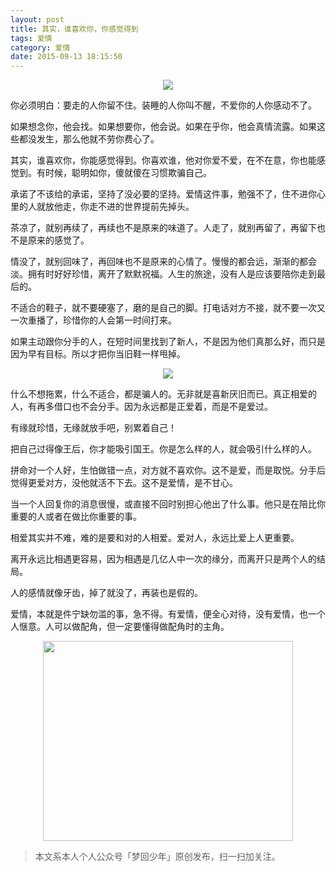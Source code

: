 ```yaml
---
layout: post
title: 其实，谁喜欢你，你感觉得到
tags: 爱情
category: 爱情
date: 2015-09-13 18:15:50
---
```


<div align="center">
<img src="http://7xlkoc.com1.z0.glb.clouddn.com/9-13-01.jpg" />
</div>

你必须明白：要走的人你留不住。装睡的人你叫不醒，不爱你的人你感动不了。

如果想念你，他会找。如果想要你，他会说。如果在乎你，他会真情流露。如果这些都没发生，那么他就不劳你费心了。

其实，谁喜欢你，你能感觉得到。你喜欢谁，他对你爱不爱，在不在意，你也能感觉到。有时候，聪明如你，傻就傻在习惯欺骗自己。

承诺了不该给的承诺，坚持了没必要的坚持。爱情这件事，勉强不了，住不进你心里的人就放他走，你走不进的世界提前先掉头。

茶凉了，就别再续了，再续也不是原来的味道了。人走了，就别再留了，再留下也不是原来的感觉了。

情没了，就别回味了，再回味也不是原来的心情了。慢慢的都会远，渐渐的都会淡。拥有时好好珍惜，离开了默默祝福。人生的旅途，没有人是应该要陪你走到最后的。

不适合的鞋子，就不要硬塞了，磨的是自己的脚。打电话对方不接，就不要一次又一次重播了，珍惜你的人会第一时间打来。

如果主动跟你分手的人，在短时间里找到了新人，不是因为他们真那么好，而只是因为早有目标。所以才把你当旧鞋一样甩掉。

<div align="center">
<img src="http://7xlkoc.com1.z0.glb.clouddn.com/9-13-02.png" />
</div>

什么不想拖累，什么不适合，都是骗人的。无非就是喜新厌旧而已。真正相爱的人，有再多借口也不会分手。因为永远都是正爱着，而是不是爱过。

有缘就珍惜，无缘就放手吧，别累着自己！

把自己过得像王后，你才能吸引国王。你是怎么样的人，就会吸引什么样的人。

拼命对一个人好，生怕做错一点，对方就不喜欢你。这不是爱，而是取悦。分手后觉得更爱对方，没他就活不下去。这不是爱情，是不甘心。

当一个人回复你的消息很慢，或直接不回时别担心他出了什么事。他只是在陪比你重要的人或者在做比你重要的事。

相爱其实并不难，难的是要和对的人相爱。爱对人，永远比爱上人更重要。

离开永远比相遇更容易，因为相遇是几亿人中一次的缘分，而离开只是两个人的结局。

人的感情就像牙齿，掉了就没了，再装也是假的。

爱情，本就是件宁缺勿滥的事，急不得。有爱情，便全心对待，没有爱情，也一个人惬意。人可以做配角，但一定要懂得做配角时的主角。

<div align="center">
<img src="http://7xlkoc.com1.z0.glb.clouddn.com/qrcodenew.jpg" width="400" height="320" />
</div>

> 本文系本人个人公众号「梦回少年」原创发布，扫一扫加关注。